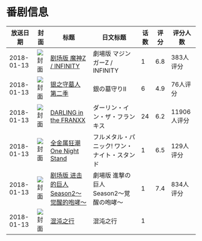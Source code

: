 # 番剧信息

|放送日期|封面|标题|日文标题|话数|评分|评分人数|
|---|---|---|---|---|---|---|
|2018-01-13|![封面](https://lain.bgm.tv/pic/cover/c/33/35/211853_LKGtb.jpg)|[剧场版 魔神Z / INFINITY](https://bangumi.tv/subject/211853)|劇場版 マジンガーZ / INFINITY|1|6.8|383人评分|
|2018-01-13|![封面](https://lain.bgm.tv/pic/cover/c/e4/48/217239_PmpB9.jpg)|[银之守墓人 第二季](https://bangumi.tv/subject/217239)|銀の墓守りII|6|4.9|76人评分|
|2018-01-13|![封面](https://lain.bgm.tv/pic/cover/c/77/dd/218711_5Z5t1.jpg)|[DARLING in the FRANXX](https://bangumi.tv/subject/218711)|ダーリン・イン・ザ・フランキス|24|6.2|11906人评分|
|2018-01-13|![封面](https://lain.bgm.tv/pic/cover/c/78/48/226187_8SF2z.jpg)|[全金属狂潮 One Night Stand](https://bangumi.tv/subject/226187)|フルメタル・パニック! ワン・ナイト・スタンド|1|6.5|129人评分|
|2018-01-13|![封面](https://lain.bgm.tv/pic/cover/c/82/a8/228407_Xfpla.jpg)|[剧场版 进击的巨人 Season2～觉醒的咆哮～](https://bangumi.tv/subject/228407)|劇場版 進撃の巨人 Season2〜覚醒の咆哮〜|1|7.4|834人评分|
|2018-01-13|![封面](https://lain.bgm.tv/pic/cover/c/45/cb/234779_PRO0q.jpg)|[混沌之行](https://bangumi.tv/subject/234779)|混沌之行|1|||
